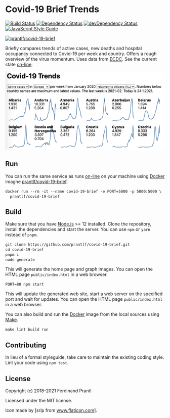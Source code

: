 # Covid-19 Brief Trends

[![Build Status](https://github.com/prantlf/covid-19-brief/workflows/Test/badge.svg)](https://github.com/prantlf/covid-19-brief/actions)
[![Dependency Status](https://david-dm.org/prantlf/covid-19-brief.svg)](https://david-dm.org/prantlf/covid-19-brief)
[![devDependency Status](https://david-dm.org/prantlf/covid-19-brief/dev-status.svg)](https://david-dm.org/prantlf/covid-19-brief#info=devDependencies)
[![JavaScript Style Guide](https://img.shields.io/badge/code_style-standard-brightgreen.svg)](https://standardjs.com)

[![prantlf/covid-19-brief](http://dockeri.co/image/prantlf/covid-19-brief)](https://hub.docker.com/repository/docker/prantlf/covid-19-brief/)

Briefly compares trends of active cases, new deaths and hospital occupancy connected to Covid-19 per week and country. Offers a rough overview of the virus momentum. Uses data from [ECDC]. See the current state [on-line].

![Example](./internal/example.png)

## Run

You can run the same service as runs [on-line] on your machine using [Docker] imaghe [prantlf/covid-19-brief].

    docker run --rm -it --name covid-19-brief -e PORT=5000 -p 5000:5000 \
      prantlf/covid-19-brief

## Build

Make sure that you have [Node.js] >= 12 installed. Clone the repository, install the dependencies and start the server. You can use `npm` or `yarn` instead of `pnpm`.

    git clone https://github.com/prantlf/covid-19-brief.git
    cd covid-19-brief
    pnpm i
    node generate

This will generate the home page and graph images. You can open the HTML page `public/index.html` in a web browser.

    PORT=80 npm start

This will update the generated web site, start a web server on the specified port and wait for updates. You can open the HTML page `public/index.html` in a web browser.

You can also build and run the [Docker] image from the local sources using [Make].

    make lint build run

## Contributing

In lieu of a formal styleguide, take care to maintain the existing coding style. Lint your code using `npm test`.

## License

Copyright (c) 2018-2021 Ferdinand Prantl

Licensed under the MIT license.

Icon made by [srip from www.flaticon.com].

[on-line]: https://prantlf.github.io/covid-19-brief
[ECDC]: https://opendata.ecdc.europa.eu/
[Node.js]: https://nodejs.org/
[Docker]: https://www.docker.com/
[Make]: https://www.gnu.org/software/make/
[srip from www.flaticon.com]: https://www.flaticon.com/free-icon/coronavirus_2833315
[prantlf/covid-19-brief]: https://hub.docker.com/repository/docker/prantlf/covid-19-brief
